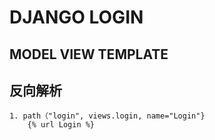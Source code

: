 # DJANGO LOGIN

## MODEL VIEW TEMPLATE

## 反向解析
    1. path（"login", views.login, name="Login"}
        {% url Login %}